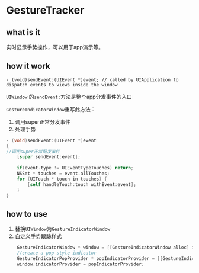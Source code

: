 # GestureTracker

## what is it
实时显示手势操作，可以用于app演示等。

## how it work
`- (void)sendEvent:(UIEvent *)event; // called by UIApplication to dispatch events to views inside the window`

`UIWindow` 的`sendEvent:`方法是整个app分发事件的入口

`GestureIndicatorWindow`重写此方法：
1. 调用super正常分发事件
2. 处理手势

``` objective-c
- (void)sendEvent:(UIEvent *)event
{
//调用super正常配发事件
    [super sendEvent:event];
    
    if(event.type != UIEventTypeTouches) return;
    NSSet * touches = event.allTouches;
    for (UITouch * touch in touches) {
        [self handleTouch:touch withEvent:event];
    }
}
```

## how to use
1. 替换`UIWindow`为`GestureIndicatorWindow`
2. 自定义手势跟踪样式

``` objective-c
    GestureIndicatorWindow * window = [[GestureIndicatorWindow alloc] initWithFrame:[UIScreen mainScreen].bounds];
    //create a pop style indicator
    GestureIndicatorPopProvider * popIndicatorProvider = [[GestureIndicatorPopProvider alloc] init];
    window.indicatorProvider = popIndicatorProvider;
```



